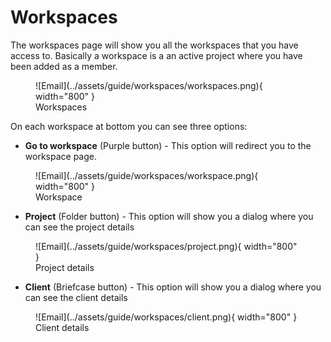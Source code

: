 # Workspaces

The workspaces page will show you all the workspaces that you have access to. 
Basically a workspace is a an active project where you have been added as a member.

<figure markdown>
  ![Email](../assets/guide/workspaces/workspaces.png){ width="800" }
  <figcaption>Workspaces</figcaption>
</figure>

On each workspace at bottom you can see three options:

- **Go to workspace** (Purple button) -  This option will redirect you to the workspace page.

<figure markdown>
  ![Email](../assets/guide/workspaces/workspace.png){ width="800" }
  <figcaption>Workspace</figcaption>
</figure>

- **Project** (Folder button) - This option will show you a dialog where you can see the project details

<figure markdown>
  ![Email](../assets/guide/workspaces/project.png){ width="800" }
  <figcaption>Project details</figcaption>
</figure>

- **Client** (Briefcase button) - This option will show you a dialog where you can see the client details

<figure markdown>
  ![Email](../assets/guide/workspaces/client.png){ width="800" }
  <figcaption>Client details</figcaption>
</figure>